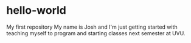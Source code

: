 # hello-world
My first repository
My name is Josh and I'm just getting started with teaching myself to program and starting classes next semester at UVU. 
